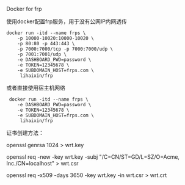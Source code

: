 Docker for frp

使用docker配置frp服务，用于没有公网IP内网透传


    docker run -itd --name frps \
        -p 10000-10020:10000-10020 \
        -p 80:80 -p 443:443 \
        -p 7000:7000/tcp -p 7000:7000/udp \
        -p 7001:7001/udp \
        -e DASHBOARD_PWD=password \
        -e TOKEN=12345678 \
        -e SUBDOMAIN_HOST=frps.com \
         lihaixin/frp
         
 或者直接使用宿主机网络
 
     docker run -itd --name frps \
        -e DASHBOARD_PWD=password \
        -e TOKEN=12345678 \
        -e SUBDOMAIN_HOST=frps.com \
         lihaixin/frp

证书创建方法：

openssl genrsa 1024 > wrt.key

openssl req -new -key wrt.key -subj "/C=CN/ST=GD/L=SZ/O=Acme, Inc./CN=localhost" > wrt.csr

openssl req -x509 -days 3650 -key wrt.key -in wrt.csr > wrt.crt
